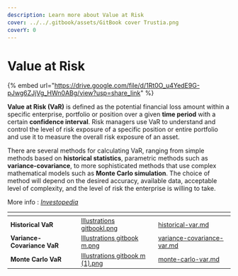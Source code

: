 ```yaml
---
description: Learn more about Value at Risk
cover: ../../.gitbook/assets/GitBook cover Trustia.png
coverY: 0
---
```


# Value at Risk

{% embed url="https://drive.google.com/file/d/1Rt0O_u4YedE9G-pJwg6ZJjVg_HWn0ABg/view?usp=share_link" %}

**Value at Risk (VaR)** is defined as the potential financial loss amount within a specific enterprise, portfolio or position over a given **time period** with a certain **confidence interval**. Risk managers use VaR to understand and control the level of risk exposure of a specific position or entire portfolio and use it to measure the overall risk exposure of an asset.

There are several methods for calculating VaR, ranging from simple methods based on **historical statistics**, parametric methods such as **variance-covariance**, to more sophisticated methods that use complex mathematical models such as **Monte Carlo simulation**. The choice of method will depend on the desired accuracy, available data, acceptable level of complexity, and the level of risk the enterprise is willing to take.

More info : [_Investopedia_](https://www.investopedia.com/terms/v/var.asp)

<table data-view="cards"><thead><tr><th></th><th data-hidden data-card-cover data-type="files"></th><th data-hidden data-card-target data-type="content-ref"></th></tr></thead><tbody><tr><td><strong>Historical VaR</strong></td><td><a href="../../.gitbook/assets/Illustrations gitbookl.png">Illustrations gitbookl.png</a></td><td><a href="historical-var.md">historical-var.md</a></td></tr><tr><td><strong>Variance-Covariance VaR</strong></td><td><a href="../../.gitbook/assets/Illustrations gitbook m.png">Illustrations gitbook m.png</a></td><td><a href="variance-covariance-var.md">variance-covariance-var.md</a></td></tr><tr><td><strong>Monte Carlo VaR</strong></td><td><a href="../../.gitbook/assets/Illustrations gitbook m (1).png">Illustrations gitbook m (1).png</a></td><td><a href="monte-carlo-var.md">monte-carlo-var.md</a></td></tr></tbody></table>

<figure><img src="../../.gitbook/assets/Capture d’écran 2023-11-04 à 16.02.37.png" alt=""><figcaption></figcaption></figure>
